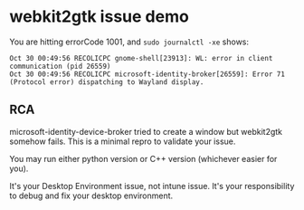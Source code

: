 # webkit2gtk issue demo

You are hitting errorCode 1001, and `sudo journalctl -xe` shows:

```
Oct 30 00:49:56 RECOLICPC gnome-shell[23913]: WL: error in client communication (pid 26559)
Oct 30 00:49:56 RECOLICPC microsoft-identity-broker[26559]: Error 71 (Protocol error) dispatching to Wayland display.
```

## RCA

microsoft-identity-device-broker tried to create a window but webkit2gtk somehow fails. This is a minimal repro to validate your issue.

You may run either python version or C++ version (whichever easier for you).

It's your Desktop Environment issue, not intune issue. It's your responsibility to debug and fix your desktop environment.
